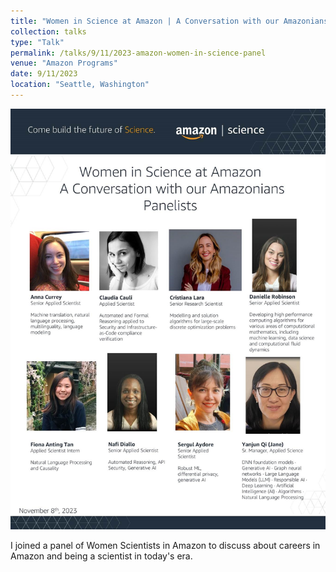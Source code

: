 ```yaml
---
title: "Women in Science at Amazon | A Conversation with our Amazonians"
collection: talks
type: "Talk"
permalink: /talks/9/11/2023-amazon-women-in-science-panel
venue: "Amazon Programs"
date: 9/11/2023
location: "Seattle, Washington"
---
```



<img src='../images/events/2023_Amazon_WomenInScience_Panel.jpg' width=800>

I joined a panel of Women Scientists in Amazon to discuss about careers in Amazon and being a scientist in today&apos;s era.
